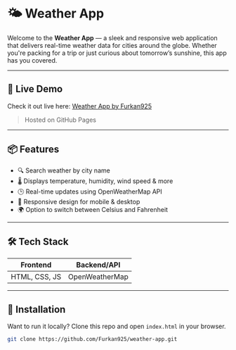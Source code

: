 # 🌤️ Weather App

Welcome to the **Weather App** — a sleek and responsive web application that delivers real-time weather data for cities around the globe. Whether you're packing for a trip or just curious about tomorrow’s sunshine, this app has you covered.

---

## 🚀 Live Demo

Check it out live here: [Weather App by Furkan925](https://furkan925.github.io/weather-app/)  
> Hosted on GitHub Pages

---

## 📦 Features

- 🔍 Search weather by city name
- 🌡️ Displays temperature, humidity, wind speed & more
- 🕒 Real-time updates using OpenWeatherMap API
- 🎨 Responsive design for mobile & desktop
- 🌍 Option to switch between Celsius and Fahrenheit

---

## 🛠️ Tech Stack

| Frontend       | Backend/API      |
|----------------|------------------|
| HTML, CSS, JS  | OpenWeatherMap   |
---

## 📝 Installation

Want to run it locally? Clone this repo and open `index.html` in your browser.

```bash
git clone https://github.com/Furkan925/weather-app.git